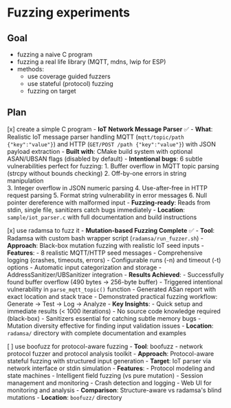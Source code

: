 # Fuzzing experiments

## Goal
- fuzzing a naive C program
- fuzzing a real life library (MQTT, mdns, lwip for ESP)
- methods:
    - use coverage guided fuzzers
    - use stateful (protocol) fuzzing
    - fuzzing on target

## Plan 

[x] create a simple C program - **IoT Network Message Parser** ✅
    - **What**: Realistic IoT message parser handling MQTT (`mqtt/topic/path {"key":"value"}`) and HTTP (`GET/POST /path {"key":"value"}`) with JSON payload extraction
    - **Built with**: CMake build system with optional ASAN/UBSAN flags (disabled by default)
    - **Intentional bugs**: 6 subtle vulnerabilities perfect for fuzzing:
        1. Buffer overflow in MQTT topic parsing (strcpy without bounds checking)
        2. Off-by-one errors in string manipulation  
        3. Integer overflow in JSON numeric parsing
        4. Use-after-free in HTTP request parsing
        5. Format string vulnerability in error messages
        6. Null pointer dereference with malformed input
    - **Fuzzing-ready**: Reads from stdin, single file, sanitizers catch bugs immediately
    - **Location**: `sample/iot_parser.c` with full documentation and build instructions
    
[x] use radamsa to fuzz it - **Mutation-based Fuzzing Complete** ✅
    - **Tool**: Radamsa with custom bash wrapper script (`radamsa/run_fuzzer.sh`)
    - **Approach**: Black-box mutation fuzzing with realistic IoT seed inputs
    - **Features**: 
        - 8 realistic MQTT/HTTP seed messages
        - Comprehensive logging (crashes, timeouts, errors)
        - Configurable runs (-n) and timeout (-t) options
        - Automatic input categorization and storage
        - AddressSanitizer/UBSanitizer integration
    - **Results Achieved**: 
        - Successfully found buffer overflow (490 bytes → 256-byte buffer)
        - Triggered intentional vulnerability in `parse_mqtt_topic()` function
        - Generated ASan report with exact location and stack trace
        - Demonstrated practical fuzzing workflow: Generate → Test → Log → Analyze
    - **Key Insights**: 
        - Quick setup and immediate results (< 1000 iterations)
        - No source code knowledge required (black-box)
        - Sanitizers essential for catching subtle memory bugs
        - Mutation diversity effective for finding input validation issues
    - **Location**: `radamsa/` directory with complete documentation and examples

[ ] use boofuzz for protocol-aware fuzzing
    - **Tool**: boofuzz - network protocol fuzzer and protocol analysis toolkit
    - **Approach**: Protocol-aware stateful fuzzing with structured input generation
    - **Target**: IoT parser via network interface or stdin simulation
    - **Features**:
        - Protocol modeling and state machines
        - Intelligent field fuzzing (vs pure mutation)
        - Session management and monitoring
        - Crash detection and logging
        - Web UI for monitoring and analysis
    - **Comparison**: Structure-aware vs radamsa's blind mutations
    - **Location**: `boofuzz/` directory

